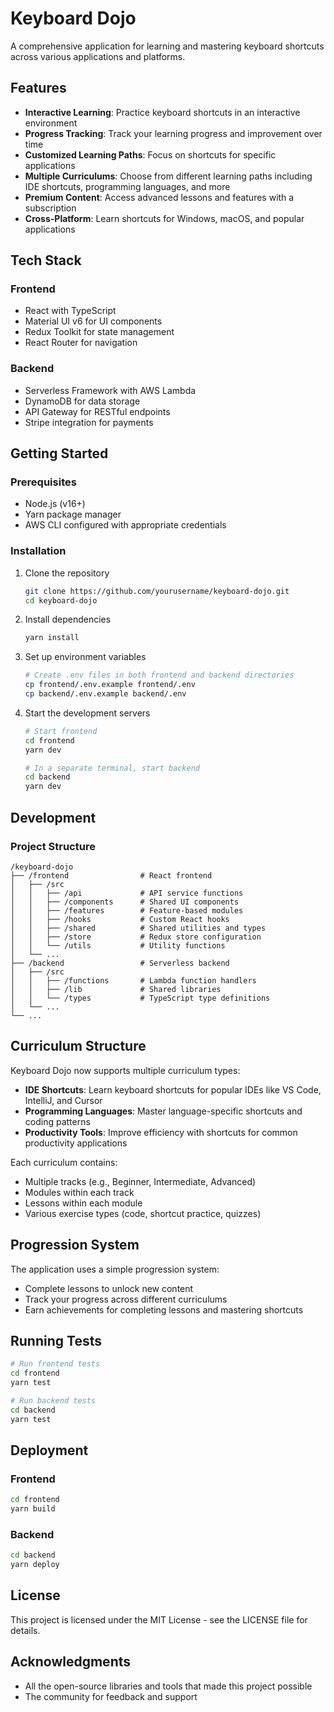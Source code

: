 # Keyboard Dojo

A comprehensive application for learning and mastering keyboard shortcuts across various applications and platforms.

## Features

- **Interactive Learning**: Practice keyboard shortcuts in an interactive environment
- **Progress Tracking**: Track your learning progress and improvement over time
- **Customized Learning Paths**: Focus on shortcuts for specific applications
- **Multiple Curriculums**: Choose from different learning paths including IDE shortcuts, programming languages, and more
- **Premium Content**: Access advanced lessons and features with a subscription
- **Cross-Platform**: Learn shortcuts for Windows, macOS, and popular applications

## Tech Stack

### Frontend
- React with TypeScript
- Material UI v6 for UI components
- Redux Toolkit for state management
- React Router for navigation

### Backend
- Serverless Framework with AWS Lambda
- DynamoDB for data storage
- API Gateway for RESTful endpoints
- Stripe integration for payments

## Getting Started

### Prerequisites
- Node.js (v16+)
- Yarn package manager
- AWS CLI configured with appropriate credentials

### Installation

1. Clone the repository
   ```bash
   git clone https://github.com/yourusername/keyboard-dojo.git
   cd keyboard-dojo
   ```

2. Install dependencies
   ```bash
   yarn install
   ```

3. Set up environment variables
   ```bash
   # Create .env files in both frontend and backend directories
   cp frontend/.env.example frontend/.env
   cp backend/.env.example backend/.env
   ```

4. Start the development servers
   ```bash
   # Start frontend
   cd frontend
   yarn dev
   
   # In a separate terminal, start backend
   cd backend
   yarn dev
   ```

## Development

### Project Structure

```
/keyboard-dojo
├── /frontend                # React frontend
│   ├── /src
│   │   ├── /api             # API service functions
│   │   ├── /components      # Shared UI components
│   │   ├── /features        # Feature-based modules
│   │   ├── /hooks           # Custom React hooks
│   │   ├── /shared          # Shared utilities and types
│   │   ├── /store           # Redux store configuration
│   │   └── /utils           # Utility functions
│   └── ...
├── /backend                 # Serverless backend
│   ├── /src
│   │   ├── /functions       # Lambda function handlers
│   │   ├── /lib             # Shared libraries
│   │   └── /types           # TypeScript type definitions
│   └── ...
└── ...
```

## Curriculum Structure

Keyboard Dojo now supports multiple curriculum types:

- **IDE Shortcuts**: Learn keyboard shortcuts for popular IDEs like VS Code, IntelliJ, and Cursor
- **Programming Languages**: Master language-specific shortcuts and coding patterns
- **Productivity Tools**: Improve efficiency with shortcuts for common productivity applications

Each curriculum contains:
- Multiple tracks (e.g., Beginner, Intermediate, Advanced)
- Modules within each track
- Lessons within each module
- Various exercise types (code, shortcut practice, quizzes)

## Progression System

The application uses a simple progression system:
- Complete lessons to unlock new content
- Track your progress across different curriculums
- Earn achievements for completing lessons and mastering shortcuts

## Running Tests

```bash
# Run frontend tests
cd frontend
yarn test

# Run backend tests
cd backend
yarn test
```

## Deployment

### Frontend

```bash
cd frontend
yarn build
```

### Backend

```bash
cd backend
yarn deploy
```

## License

This project is licensed under the MIT License - see the LICENSE file for details.

## Acknowledgments

- All the open-source libraries and tools that made this project possible
- The community for feedback and support 